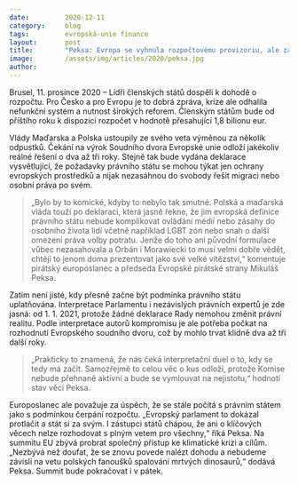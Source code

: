 ```yaml
---
date:         2020-12-11
category:     blog
tags:         evropská-unie finance
layout:       post
title:        "Peksa: Evropa se vyhnula rozpočtovému provizoriu, ale za vysokou cenu"
image:        /assets/img/articles/2020/peksa.jpg
author:       
---
```


 

Brusel, 11. prosince 2020 –  Lídři členských států dospěli k dohodě o rozpočtu. Pro Česko a pro Evropu je to dobrá zpráva, krize ale odhalila nefunkční systém a nutnost širokých reforem. Členským státům bude od příštího roku k dispozici rozpočet v hodnotě přesahující 1,8 bilionu eur. 

Vlády Maďarska a Polska ustoupily ze svého veta výměnou za několik odpustků. Čekání na výrok Soudního dvora Evropské unie odloží jakékoliv reálné řešení o dva až tři roky. Stejně tak bude vydána deklarace vysvětlující, že požadavky právního státu se mohou týkat jen ochrany evropských prostředků a nijak nezasáhnou do svobody řešit migraci nebo osobní práva po svém.

> „Bylo by to komické, kdyby to nebylo tak smutné. Polská a maďarská vláda touží po deklaraci, která jasně řekne, že jim evropská definice právního státu nebude komplikovat ovládání médií nebo zásahy do osobního života lidí včetně například LGBT zón nebo snah o další omezení práva volby potratu. Jenže do toho ani původní formulace vůbec nezasahovala a Orbán i Morawiecki to musí velmi dobře vědět, chtějí to jenom doma prezentovat jako své velké vítězství,“ komentuje pirátský europoslanec a předseda Evropské pirátské strany Mikuláš Peksa. 

Zatím není jisté, kdy přesně začne být podmínka právního státu uplatňována. Interpretace Parlamentu i nezávislých právních expertů je zde jasná: od 1. 1. 2021, protože žádné deklarace Rady nemohou změnit právní realitu. Podle interpretace autorů kompromisu je ale potřeba počkat na rozhodnutí Evropského soudního dvoru, což by mohlo trvat klidně dva až tři další roky. 

> „Prakticky to znamená, že nás čeká interpretační duel o to, kdy se tedy má začít. Samozřejmě to celou věc o kus odloží, protože Komise nebude přehnaně aktivní a bude se vymlouvat na nejistotu,“ hodnotí stav věci Peksa.

Europoslanec ale považuje za úspěch, že se stále počítá s právním státem jako s podmínkou čerpání rozpočtu. „Evropský parlament to dokázal protlačit a stát si za svým. I zástupci států chápou, že ani o klíčových věcech nelze rozhodovat s plným vetem pro všechny,“ říká Peksa. Na summitu EU zbývá probrat společný přístup ke klimatické krizi a cílům. „Nezbývá než doufat, že se znovu povede nalézt dohodu a nebudeme závislí na vetu polských fanoušků spalování mrtvých dinosaurů,“ dodává Peksa. Summit bude pokračovat i v pátek.
